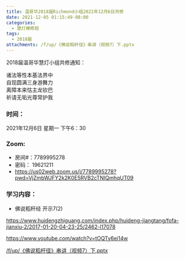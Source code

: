 ```yaml
---
title: 温哥华2018届Richmond小组2021年12月6日共修
date: 2021-12-05 01:15:49-08:00
categories:
  - 慧灯禅修班
tags:
  - 2018届
attachments: /f/up/《佛说稻杆径》串讲（视频7）下.pptx
---
```

2018届温哥华慧灯小组共修通知：

诸法等性本基法界中\
自现圆满三身游舞力\
离障本来怙主龙钦巴\
祈请无垢光尊常护我  

### 时间：

2021年12月6日 星期一 下午6：30

### Zoom:

* 房间#：7789995278 
* 密码： 19621211
* <https://us02web.zoom.us/j/7789995278?pwd=VjZmbWJFY2k2K0E5RVB2cTNIQmhqUT09>

### 学习内容：

* 佛说稻秆经 开示7(2)

<https://www.huidengzhiguang.com/index.php/huideng-jiangtang/fofa-jianxiu-2/2017-01-20-04-23-25/2462-l17078>

<https://www.youtube.com/watch?v=tOQTy6ei14w>

[/f/up/《佛说稻杆径》串讲（视频7）下.pptx](https://s3.ap-northeast-1.wasabisys.com/hdcx/hdv/f/up/《佛说稻杆径》串讲（视频7）下.pptx)